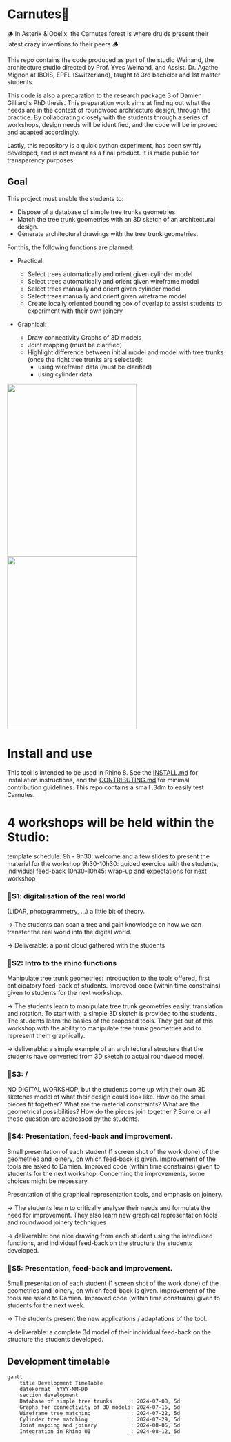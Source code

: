 # Carnutes🌳

🪵 In Asterix & Obelix, the Carnutes forest is where druids present their latest crazy inventions to their peers 🪵

This repo contains the code produced as part of the studio Weinand, the architecture studio directed by Prof. Yves Weinand, and Assist. Dr. Agathe Mignon at IBOIS, EPFL (Switzerland), taught to 3rd bachelor and 1st master students.

This code is also a preparation to the research package 3 of Damien Gilliard's PhD thesis. This preparation work aims at finding out what the needs are in the context of roundwood architecture design, through the practice. By collaborating closely with the students through  a series of workshops, design needs will be identified, and the code will be improved and adapted accordingly.

Lastly, this repository is a quick python experiment, has been swiftly developed, and is not meant as a final product. It is made public for transparency purposes.

## Goal

 This project must enable the students to:
- Dispose of a database of simple tree trunks geometries
- Match the tree trunk geometries with an 3D sketch of an architectural design.
- Generate architectural drawings with the tree trunk geometries.

For this, the following functions are planned:

- Practical:
    - Select trees automatically and orient given cylinder model
    - Select trees automatically and orient given wireframe model
    - Select trees manually and orient given cylinder model
    - Select trees manually and orient given wireframe model
    - Create locally oriented bounding box of overlap to assist students to experiment with their own joinery

- Graphical:
    - Draw connectivity Graphs of 3D models
    - Joint mapping (must be clarified)
    - Highlight difference between initial model and model with tree trunks (once the right tree trunks are selected):
        - using wireframe data (must be clarified)
        - using cylinder data

<img src="./assets/images/Capture%20d’écran%202024-07-15%20à%2020.52.48.gif" width="300" height="400" />
<img src="./assets/images/tree_trunks_from_wireframe.gif" width="300" height="400" />



# Install and use
This tool is intended to be used in Rhino 8.
See the [INSTALL.md](./INSTALL.md) for installation instructions, and the [CONTRIBUTING.md](./CONTRIBUTING.md) for minimal contribution guidelines. This repo contains a small .3dm to easily test Carnutes.

# 4 workshops will be held within the Studio:

template schedule:
9h - 9h30: welcome and a few slides to present the material for the workshop
9h30-10h30: guided exercice with the students, individual feed-back
10h30-10h45: wrap-up and expectations for next workshop

### 🌲S1: digitalisation of the real world 
(LiDAR, photogrammetry, ...) a little bit of theory.

-> The students can scan a tree and gain knowledge on how we can transfer the real world into the digital world.

-> Deliverable: a point cloud gathered with the students

### 🌲S2: Intro to the rhino functions
Manipulate tree trunk geometries: introduction to the tools offered, first anticipatory feed-back of students. Improved code (within time constrains) given to students for the next workshop.

-> The students learn to manipulate tree trunk geometries easily: translation and rotation. To start with, a simple 3D sketch is provided to the students. The students learn the basics of the proposed tools. They get out of this workshop with the ability to manipulate tree trunk geometries and to represent them graphically.

-> deliverable: a simple example of an architectural structure that the students have converted from 3D sketch to actual roundwood model.

### 🌲S3: / 
NO DIGITAL WORKSHOP, but the students come up with their own 3D sketches model of what their design could look like. How do the small pieces fit together? What are the material constraints? What are the geometrical possibilities? How do the pieces join together ? Some or all these question are addressed by the students.


### 🌲S4: Presentation, feed-back and improvement. 
Small presentation of each student (1 screen shot of the work done) of the geometries and joinery, on which feed-back is given. Improvement of the tools are asked to Damien. Improved code (within time constrains) given to students for the next workshop. Concerning the improvements, some choices might be necessary.

Presentation of the graphical representation tools, and emphasis on joinery.

-> The students learn to critically analyse their needs and formulate the need for improvement. They also learn new graphical representation tools and roundwood joinery techniques

-> deliverable: one nice drawing from each student using the introduced functions, and individual feed-back on the structure the students developed.

### 🌲S5: Presentation, feed-back and improvement.
Small presentation of each student (1 screen shot of the work done) of the geometries and joinery, on which feed-back is given. Improvement of the tools are asked to Damien. Improved code (within time constrains) given to students for the next week.

-> The students present the new applications / adaptations of the tool.

-> deliverable: a complete 3d model of their individual feed-back on the structure the students developed.
## Development timetable

```mermaid
gantt
    title Development TimeTable
    dateFormat  YYYY-MM-DD
    section development
    Database of simple tree trunks      : 2024-07-08, 5d
    Graphs for connectivity of 3D models: 2024-07-15, 5d
    Wireframe tree matching             : 2024-07-22, 5d
    Cylinder tree matching              : 2024-07-29, 5d
    Joint mapping and joinery           : 2024-08-05, 5d
    Integration in Rhino UI             : 2024-08-12, 5d
```


